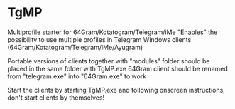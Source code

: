 # TgMP
Multiprofile starter for 64Gram/Kotatogram/Telegram/iMe
"Enables" the possibility to use multiple profiles in Telegram Windows clients (64Gram/Kotatogram/Telegram/iMe/Ayugram)

Portable versions of clients together with "modules" folder should be placed in the same folder with TgMP.exe
64Gram client should be renamed from "telegram.exe" into "64Gram.exe" to work

Start the clients by starting TgMP.exe and following onscreen instructions, don't start clients by themselves!
